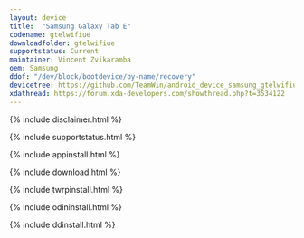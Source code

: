 ```yaml
---
layout: device
title:  "Samsung Galaxy Tab E"
codename: gtelwifiue
downloadfolder: gtelwifiue
supportstatus: Current
maintainer: Vincent Zvikaramba
oem: Samsung
ddof: "/dev/block/bootdevice/by-name/recovery"
devicetree: https://github.com/TeamWin/android_device_samsung_gtelwifiue.git
xdathread: https://forum.xda-developers.com/showthread.php?t=3534122
---
```


{% include disclaimer.html %}

{% include supportstatus.html %}

{% include appinstall.html %}

{% include download.html %}

{% include twrpinstall.html %}

{% include odininstall.html %}

{% include ddinstall.html %}
